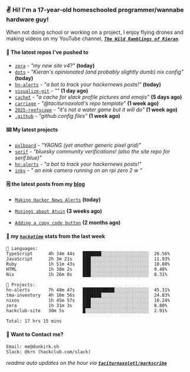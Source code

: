 ### ✌️ Hi! I'm a 17-year-old homeschooled programmer/wannabe hardware guy!

When not doing school or working on a project, I enjoy flying drones and making videos on my YouTube channel, [**_`The Wild Ramblings of Kieran`_**](https://youtube.com/@kieran.rambles).

#### 👷 The latest repos I've pushed to

- [`zera`](https://github.com/taciturnaxolotl/zera) - _"my new site v4?"_ **(today)**
- [`dots`](https://github.com/taciturnaxolotl/dots) - _"Kieran's opinionated (and probably slightly dumb) nix config"_ **(today)**
- [`hn-alerts`](https://github.com/taciturnaxolotl/hn-alerts) - _"a bot to track your hackernews posts!"_ **(today)**
- [`visualize-git`](https://github.com/maxwofford/visualize-git) - _""_ **(1 day ago)**
- [`cachet`](https://github.com/taciturnaxolotl/cachet) - _"a cache for slack profile pictures and emojis"_ **(5 days ago)**
- [`carriage`](https://github.com/taciturnaxolotl/carriage) - _"@taciturnaxolotl's repo template"_ **(1 week ago)**
- [`2025-reefscape`](https://github.com/df1317/2025-reefscape) - _"it's not a water game but it will do"_ **(1 week ago)**
- [`.github`](https://github.com/taciturnaxolotl/.github) - _"github config files"_ **(1 week ago)**

#### ⌨️ My latest projects

- [`pxlboard`](https://github.com/taciturnaxolotl/pxlboard) - _"YAGNG (yet another generic pixel grid)"_
- [`serif`](https://github.com/taciturnaxolotl/serif) - _"bluesky community verifications! (also the site repo for serif.blue)"_
- [`hn-alerts`](https://github.com/taciturnaxolotl/hn-alerts) - _"a bot to track your hackernews posts!"_
- [`inky`](https://github.com/taciturnaxolotl/inky) - _" an eink camera running on an rpi zero 2 w "_

#### 🗒️ the latest posts from my [blog](https://dunkirk.sh)

- [`Making Hacker News Alerts`](https://dunkirk.sh/blog/hn-alerts/) **(today)**

- [`Musings about Atuin`](https://dunkirk.sh/blog/atuin/) **(3 weeks ago)**

- [`Adding a copy code button`](https://dunkirk.sh/blog/adding-a-copy-button/) **(2 months ago)**



#### 📡 my [_`hackatime`_](https://waka.hackclub.com) stats from the last week

```text
💾 Languages:
TypeScript      4h 34m 44s   ███████░░░░░░░░░░░░░░░░░░  26.56%
JavaScript      2h 3m 21s    ███░░░░░░░░░░░░░░░░░░░░░░  11.93%
Ruby            1h 51m 43s   ███░░░░░░░░░░░░░░░░░░░░░░  10.80%
HTML            1h 38m 2s    ███░░░░░░░░░░░░░░░░░░░░░░  9.48%
Nix             1h 26m 0s    ███░░░░░░░░░░░░░░░░░░░░░░  8.31%

💼 Projects:
hn-alerts       7h 48m 47s   ████████████░░░░░░░░░░░░░  45.31%
tma-inventory   4h 16m 56s   ███████░░░░░░░░░░░░░░░░░░  24.83%
nixos           1h 45m 57s   ███░░░░░░░░░░░░░░░░░░░░░░  10.24%
zera            1h 31m 3s    ███░░░░░░░░░░░░░░░░░░░░░░  8.80%
hackclub-site   30m 5s       █░░░░░░░░░░░░░░░░░░░░░░░░  2.91%

Total: 17 hrs 15 mins
```

#### 📮 Want to Contact me?

```text
Email: me@dunkirk.sh
Slack: @krn (hackclub.com/slack)
```

_readme auto updates on the hour via [**`taciturnaxolotl/markscribe`**](https://github.com/taciturnaxolotl/markscribe)_
